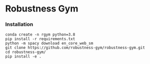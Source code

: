 # Robustness Gym

### Installation
```
conda create -n rgym python=3.8
pip install -r requirements.txt
python -m spacy download en_core_web_sm
git clone https://github.com/robustness-gym/robustness-gym.git
cd robustness-gym/
pip install -e .
```
